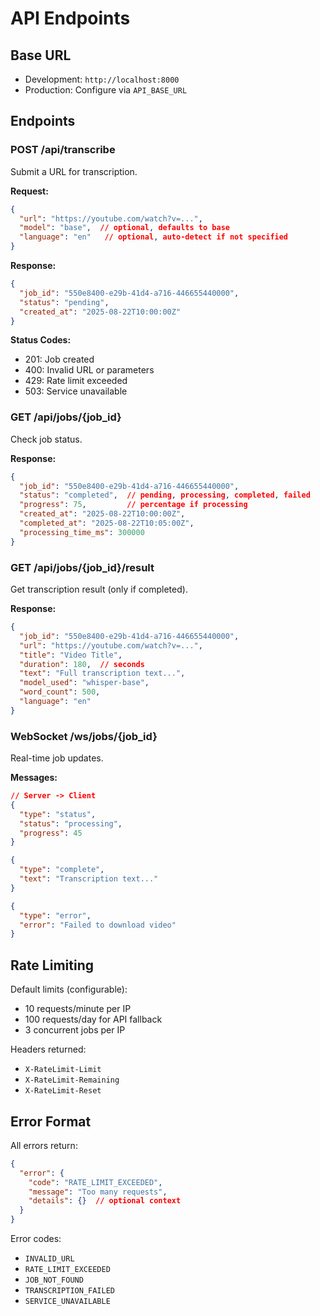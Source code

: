 # API Endpoints

## Base URL
- Development: `http://localhost:8000`
- Production: Configure via `API_BASE_URL`

## Endpoints

### POST /api/transcribe
Submit a URL for transcription.

**Request:**
```json
{
  "url": "https://youtube.com/watch?v=...",
  "model": "base",  // optional, defaults to base
  "language": "en"   // optional, auto-detect if not specified
}
```

**Response:**
```json
{
  "job_id": "550e8400-e29b-41d4-a716-446655440000",
  "status": "pending",
  "created_at": "2025-08-22T10:00:00Z"
}
```

**Status Codes:**
- 201: Job created
- 400: Invalid URL or parameters
- 429: Rate limit exceeded
- 503: Service unavailable

### GET /api/jobs/{job_id}
Check job status.

**Response:**
```json
{
  "job_id": "550e8400-e29b-41d4-a716-446655440000",
  "status": "completed",  // pending, processing, completed, failed
  "progress": 75,         // percentage if processing
  "created_at": "2025-08-22T10:00:00Z",
  "completed_at": "2025-08-22T10:05:00Z",
  "processing_time_ms": 300000
}
```

### GET /api/jobs/{job_id}/result
Get transcription result (only if completed).

**Response:**
```json
{
  "job_id": "550e8400-e29b-41d4-a716-446655440000",
  "url": "https://youtube.com/watch?v=...",
  "title": "Video Title",
  "duration": 180,  // seconds
  "text": "Full transcription text...",
  "model_used": "whisper-base",
  "word_count": 500,
  "language": "en"
}
```

### WebSocket /ws/jobs/{job_id}
Real-time job updates.

**Messages:**
```json
// Server -> Client
{
  "type": "status",
  "status": "processing",
  "progress": 45
}

{
  "type": "complete",
  "text": "Transcription text..."
}

{
  "type": "error",
  "error": "Failed to download video"
}
```

## Rate Limiting

Default limits (configurable):
- 10 requests/minute per IP
- 100 requests/day for API fallback
- 3 concurrent jobs per IP

Headers returned:
- `X-RateLimit-Limit`
- `X-RateLimit-Remaining`
- `X-RateLimit-Reset`

## Error Format

All errors return:
```json
{
  "error": {
    "code": "RATE_LIMIT_EXCEEDED",
    "message": "Too many requests",
    "details": {}  // optional context
  }
}
```

Error codes:
- `INVALID_URL`
- `RATE_LIMIT_EXCEEDED`
- `JOB_NOT_FOUND`
- `TRANSCRIPTION_FAILED`
- `SERVICE_UNAVAILABLE`